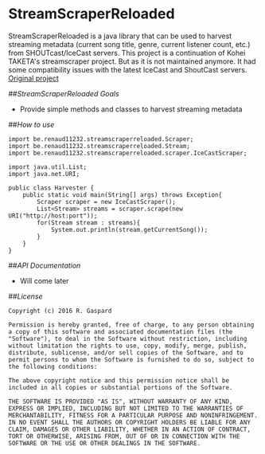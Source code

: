 # StreamScraperReloaded

StreamScraperReloaded is a java library that can be used to harvest streaming metadata (current song title, genre, current listener count, etc.) from SHOUTcast/IceCast servers.
This project is a continuation of Kohei TAKETA's streamscraper project. But as it is not maintained anymore. It had some compatibility issues with the latest IceCast and ShoutCast servers.
[Original project]( https://code.google.com/archive/p/streamscraper/)

##*StreamScraperReloaded Goals*
  * Provide simple methods and classes to harvest streaming metadata
  
##*How to use*
```
import be.renaud11232.streamscraperreloaded.Scraper;
import be.renaud11232.streamscraperreloaded.Stream;
import be.renaud11232.streamscraperreloaded.scraper.IceCastScraper;

import java.util.List;
import java.net.URI;

public class Harvester {
    public static void main(String[] args) throws Exception{
        Scraper scraper = new IceCastScraper();
        List<Stream> streams = scraper.scrape(new URI("http://host:port"));
        for(Stream stream : streams){
            System.out.println(stream.getCurrentSong());
        }
    }
}
```

##*API Documentation*
  * Will come later
  
##*License*
```
Copyright (c) 2016 R. Gaspard

Permission is hereby granted, free of charge, to any person obtaining a copy of this software and associated documentation files (the "Software"), to deal in the Software without restriction, including without limitation the rights to use, copy, modify, merge, publish, distribute, sublicense, and/or sell copies of the Software, and to permit persons to whom the Software is furnished to do so, subject to the following conditions:

The above copyright notice and this permission notice shall be included in all copies or substantial portions of the Software.

THE SOFTWARE IS PROVIDED "AS IS", WITHOUT WARRANTY OF ANY KIND, EXPRESS OR IMPLIED, INCLUDING BUT NOT LIMITED TO THE WARRANTIES OF MERCHANTABILITY, FITNESS FOR A PARTICULAR PURPOSE AND NONINFRINGEMENT. IN NO EVENT SHALL THE AUTHORS OR COPYRIGHT HOLDERS BE LIABLE FOR ANY CLAIM, DAMAGES OR OTHER LIABILITY, WHETHER IN AN ACTION OF CONTRACT, TORT OR OTHERWISE, ARISING FROM, OUT OF OR IN CONNECTION WITH THE SOFTWARE OR THE USE OR OTHER DEALINGS IN THE SOFTWARE.
```
